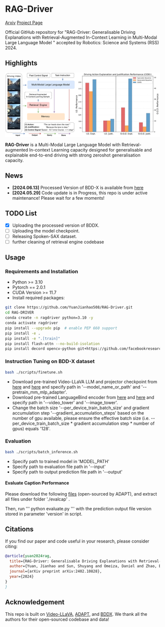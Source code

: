 # RAG-Driver
[Arxiv](https://arxiv.org/abs/2402.10828) [Project Page](https://yuanjianhao508.github.io/RAG-Driver/)

Official GitHub repository for "RAG-Driver: Generalisable Driving Explanations with Retrieval-Augmented In-Context Learning in Multi-Modal Large Language Model " accepted by Robotics: Science and Systems (RSS) 2024.


## Highlights <a name="highlight"></a>
<p align="center">
  <img src="assets/RAGDriver_Teaser.png">
</p>

**RAG-Driver** is a Multi-Modal Large Language Model with Retrieval-augmented In-context Learning capacity designed for generalisable and explainable end-to-end driving with strong zeroshot generalisation capacity.

## News <a name="highlight"></a>
* **[2024.06.13]**  Processed Version of BDD-X is available from [here](https://drive.google.com/file/d/14a3QTkWRelAZs-kW_2U5tjYcAm2l8VbF/view?usp=sharing)
* **[2024.05.29]**  Code update is in Progress, this repo is under active maintenance! Please wait for a few moments!


## TODO List
- [x] Uploading the processed version of BDDX.
- [ ] Uploading the model checkpoint.
- [ ] Releasing Spoken-SAX dataset.
- [ ] further cleaning of retrieval engine codebase

## Usage

### Requirements and Installation
* Python >= 3.10
* Pytorch == 2.0.1
* CUDA Version >= 11.7
* Install required packages:
```bash
git clone https://github.com/YuanJianhao508/RAG-Driver.git
cd RAG-DRIVER
conda create -n ragdriver python=3.10 -y
conda activate ragdriver
pip install --upgrade pip  # enable PEP 660 support
pip install -e .
pip install -e ".[train]"
pip install flash-attn --no-build-isolation
pip install decord opencv-python git+https://github.com/facebookresearch/pytorchvideo.git@28fe037d212663c6a24f373b94cc5d478c8c1a1d tensorboardX
```

### Instruction Tuning on BDD-X dataset

```bash
bash ./scripts/finetune.sh
```

- Download pre-trained Video-LLaVA LLM and projector checkpoint from [here](https://huggingface.co/LanguageBind/Video-LLaVA-7B) and [here](https://huggingface.co/LanguageBind/Video-LLaVA-Pretrain-7B) and specify path in '--model_name_or_path' and '--pretrain_mm_mlp_adapter'.
- Download pre-trained LanguageBind encoder from [here](https://huggingface.co/LanguageBind/LanguageBind_Video_merge) and [here](https://huggingface.co/LanguageBind/LanguageBind_Image) and specify path in '--video_tower' and '--image_tower'.
- Change the batch size '--per_device_train_batch_size' and gradient accumulation step '--gradient_accumulation_steps' based on the number of gpu available, please ensure the effective batch size (i.e. --per_device_train_batch_size * gradient accumulation step * number of gpus) equals '128'.



### Evaluation
```bash
bash ./scripts/batch_inference.sh
```
- Specify path to trained model in 'MODEL_PATH'
- Specify path to evaluation file path in '--input'
- Specify path to output prediction file path in '--output'

#### Evaluate Caption Performance
Please download the following [files](https://drive.google.com/drive/folders/1LLoEyIZ2BZzTP_h93z93QAhO0Hq5_K9r) (open-sourced by ADAPT), and extract all files under folder './evalcap' .

Then, run 
'''
python evaluate.py
'''
with the prediction output file version stored in parameter 'version' in script.


## Citations
If you find our paper and code useful in your research, please consider citing:
```BibTeX
@article{yuan2024rag,
  title={RAG-Driver: Generalisable Driving Explanations with Retrieval-Augmented In-Context Learning in Multi-Modal Large Language Model},
  author={Yuan, Jianhao and Sun, Shuyang and Omeiza, Daniel and Zhao, Bo and Newman, Paul and Kunze, Lars and Gadd, Matthew},
  journal={arXiv preprint arXiv:2402.10828},
  year={2024}
}
}
```



## Acknowledgement
This repo is built on [Video-LLaVA](https://github.com/haotian-liu/LLaVA), [ADAPT](https://github.com/jxbbb/ADAPT), and [BDDX](https://github.com/JinkyuKimUCB/BDD-X-dataset). We thank all the authors for their open-sourced codebase and data!
